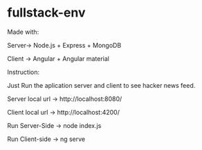 # fullstack-env

Made with:

Server-> Node.js + Express + MongoDB

Client -> Angular + Angular material

Instruction:

Just Run the aplication server and client to see hacker news feed.

Server local url -> http://localhost:8080/

Client local url -> http://localhost:4200/

Run Server-Side -> node index.js

Run Client-side -> ng serve
